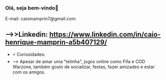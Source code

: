 ### Olá, seja bem-vindo👋

<!--
**caiomamprin/caiomamprin** is a ✨ _special_ ✨ repository because its `README.md` (this file) appears on your GitHub profile.

Meu nome é Caio Henrique Mamprin, sou Desenvolvedor Fullstack e atualmente trabalho com .NET Core, Javascrpit, Vue.js , ASP.net, Sql Server e Docker desde 2019.



- 🔭 Atualmente trabalho na Signa Consultoria e Sistemas Ltda.
- 🌱 Atualmente estudo .NET Core, Vue.js, javascrpit e Docker.
- 👯 Procuro colaborar com .Net Core , ASP.net, Javascrpit e Vue.js. 
- 🤔 Procuro ajuda com GraphQL para .NET, melhorias em .Net Core, Javascript e Vue.js .
- 💬 ergunte-me sobre .NET Core ou Vue.js.
- 📫 Contatos:
  --> E-mail: caiomamprin7@gmail.com
  -->>Linkedin: https://www.linkedin.com/in/caio-henrique-mamprin-a5b407129/
- 
- ⚡ Curiosidades: 
- --> Apesar de amar uma "telinha", jogos online como Fifa e COD Warzone, também gosto de socializar, festas, fazer amizades e estar com os amigos.


